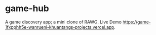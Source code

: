 # game-hub
A game discovery app; a mini clone of RAWG.
Live Demo https://game-1fxpphh5e-wanrueni-khuantangs-projects.vercel.app.

